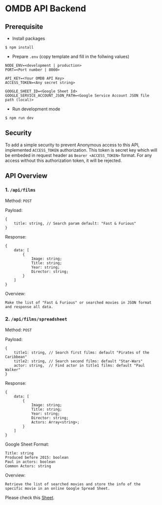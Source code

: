 # OMDB API Backend

## Prerequisite

- Install packages

```
$ npm install
```

- Prepare `.env` (copy template and fill in the follwing values)

```
NODE_ENV=<development | production>
PORT=<Port number | 8000>

API_KEY=<Your OMDB API Key>
ACCESS_TOKEN=<Any secret string>

GOOGLE_SHEET_ID=<Google Sheet Id>
GOOGLE_SERVICE_ACCOUNT_JSON_PATH=<Google Service Account JSON file path (local)>
```

- Run development mode

```
$ npm run dev
```

## Security

To add a simple security to prevent Anonymous access to this API, implemented `ACCESS_TOKEN` authorization.
This token is secret key which will be embeded in request header as `Bearer <ACCESS_TOKEN>` format.
For any access without this authorization token, it will be rejected.

## API Overview

### 1. `/api/films`

Method: `POST`

Payload:

```
{
    title: string, // Search param default: "Fast & Furious"
}
```

Response:

```
{
    data: [
        {
            Image: string;
            Title: string;
            Year: string;
            Director: string;
        }
    ]
}
```

Overview:

```
Make the list of "Fast & Furious" or searched movies in JSON format and response all data.
```

### 2. `/api/films/spreadsheet`

Method: `POST`

Payload:

```
{
    title1: string, // Search first films: default "Pirates of the Caribbean"
    title2: string, // Search second films: default "Star-Wars"
    actor: string,  // Find actor in title1 films: default "Paul Walker"
}
```

Response:

```
{
    data: [
        {
            Image: string;
            Title: string;
            Year: string;
            Director: string;
            Actors: Array<string>;
        }
    ]
}
```

Google Sheet Format:

```
Title: string
Produced before 2015: boolean
Paul in actors: boolean
Common Actors: string
```

Overview:

```
Retrieve the list of searched movies and store the info of the specific movie in an online Google Spread Sheet.
```

Please check this [Sheet](https://docs.google.com/spreadsheets/d/1lB_EqckkzdEfyLK6osJwstFv2L63aDziXIBxnlaKx-U/).

